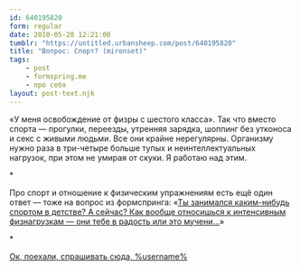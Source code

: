 ```yaml
---
id: 640195820
form: regular
date: 2010-05-28 12:21:00
tumblr: "https://untitled.urbansheep.com/post/640195820"
title: "Вопрос: Спорт? (mironset)"
tags:
    - post
    - formspring.me
    - про себя
layout: post-text.njk
---
```


<p>«У меня освобождение от физры с шестого класса». Так что вместо спорта — прогулки, переезды, утренняя зарядка, шоппинг без утконоса и секс с живыми людьми. Все они крайне нерегулярны. Организму нужно раза в три-четыре больше тупых и неинтеллектуальных нагрузок, при этом не умирая от скуки. Я работаю над этим.</p>

<p>*</p>

<p>Про спорт и отношение к физическим упражнениям есть ещё один ответ — тоже на вопрос из формспринга: «<a href="http://untitled.urbansheep.ru/post/370416234">Ты занимался каким-нибудь спортом в детстве? А сейчас? Как вообще относишься к интенсивным физнагрузкам — они тебе в радость или это мучени…</a>»</p>

<p>*</p>

<p class="formspringmeFooter">
    <a href="http://formspring.me/urbansheep">Ок, поехали, спрашивать сюда, %username%</a>
</p>

